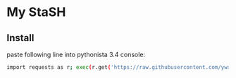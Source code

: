 # My StaSH

## Install

paste following line into pythonista 3.4 console:

```bash
import requests as r; exec(r.get('https://raw.githubusercontent.com/ywangd/stash/master/getstash.py').content)
```

